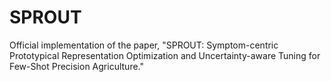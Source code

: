 # SPROUT
Official implementation of the paper, "SPROUT: Symptom-centric Prototypical Representation Optimization and Uncertainty-aware Tuning for Few-Shot Precision Agriculture."
